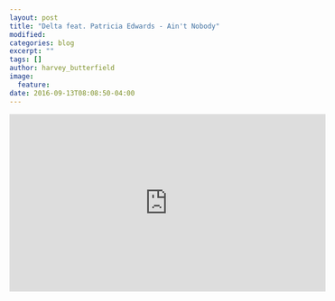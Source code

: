 ```yaml
---
layout: post
title: "Delta feat. Patricia Edwards - Ain't Nobody"
modified:
categories: blog
excerpt: ""
tags: []
author: harvey_butterfield
image:
  feature:
date: 2016-09-13T08:08:50-04:00
---
```


<iframe width="560" height="315" src="https://www.youtube.com/embed/xglpc2pJIDs" frameborder="0" allowfullscreen></iframe>
